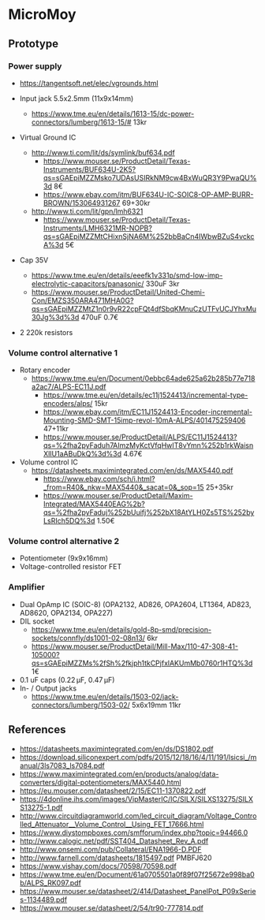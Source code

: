 # MicroMoy

## Prototype
### Power supply
* https://tangentsoft.net/elec/vgrounds.html
* Input jack 5.5x2.5mm (11x9x14mm)
  * https://www.tme.eu/en/details/1613-15/dc-power-connectors/lumberg/1613-15/# 13kr
  
* Virtual Ground IC
  * http://www.ti.com/lit/ds/symlink/buf634.pdf
    * https://www.mouser.se/ProductDetail/Texas-Instruments/BUF634U-2K5?qs=sGAEpiMZZMsko7UDAsUSIRkNM9cw4BxWuQR3Y9PwaQU%3d 8€
    * https://www.ebay.com/itm/BUF634U-IC-SOIC8-OP-AMP-BURR-BROWN/153064931267 69+30kr
  * http://www.ti.com/lit/gpn/lmh6321
    * https://www.mouser.se/ProductDetail/Texas-Instruments/LMH6321MR-NOPB?qs=sGAEpiMZZMtCHixnSjNA6M%252bbBaCn4IWbwBZuS4vckcA%3d 5€
* Cap 35V
  * https://www.tme.eu/en/details/eeefk1v331p/smd-low-imp-electrolytic-capacitors/panasonic/ 330uF 3kr
  * https://www.mouser.se/ProductDetail/United-Chemi-Con/EMZS350ARA471MHA0G?qs=sGAEpiMZZMtZ1n0r9vR22cpFQt4dfSbqKMnuCzUTFvUCJYhxMu30Jg%3d%3d 470uF 0.7€
* 2 220k resistors

### Volume control alternative 1
* Rotary encoder
  * https://www.tme.eu/en/Document/0ebbc64ade625a62b285b77e718a2ac7/ALPS-EC11J.pdf
    * https://www.tme.eu/en/details/ec11j1524413/incremental-type-encoders/alps/ 15kr
    * https://www.ebay.com/itm/EC11J1524413-Encoder-incremental-Mounting-SMD-SMT-15imp-revol-10mA-ALPS/401475259406 47+11kr
    * https://www.mouser.se/ProductDetail/ALPS/EC11J1524413?qs=%2fha2pyFaduh7AImzMyKctVfqHwIT8vYmn%252b1rkWaisnXlIU1aABuDkQ%3d%3d 4.67€
* Volume control IC
  * https://datasheets.maximintegrated.com/en/ds/MAX5440.pdf
    * https://www.ebay.com/sch/i.html?_from=R40&_nkw=MAX5440&_sacat=0&_sop=15 25+35kr
    * https://www.mouser.se/ProductDetail/Maxim-Integrated/MAX5440EAG%2b?qs=%2fha2pyFaduj%252bUuifj%252bX18AtYLH0Zs5TS%252byLsRIch5DQ%3d 1.50€

### Volume control alternative 2
* Potentiometer (9x9x16mm)
* Voltage-controlled resistor FET

### Amplifier
* Dual OpAmp IC (SOIC-8) (OPA2132, AD826, OPA2604, LT1364, AD823, AD8620, OPA2134, OPA227)
* DIL socket
  * https://www.tme.eu/en/details/gold-8p-smd/precision-sockets/connfly/ds1001-02-08n13/ 6kr
  * https://www.mouser.se/ProductDetail/Mill-Max/110-47-308-41-105000?qs=sGAEpiMZZMs%2fSh%2fkjph1tkCPjfxlAKUmMb0760r1HTQ%3d 1€
* 0.1 uF caps (0.22 µF, 0.47 µF)
* In- / Output jacks
  * https://www.tme.eu/en/details/1503-02/jack-connectors/lumberg/1503-02/ 5x6x19mm 11kr
  

## References

* https://datasheets.maximintegrated.com/en/ds/DS1802.pdf
* https://download.siliconexpert.com/pdfs/2015/12/18/16/4/11/191/lsicsi_/manual/3ls7083_ls7084.pdf
* https://www.maximintegrated.com/en/products/analog/data-converters/digital-potentiometers/MAX5440.html
* https://eu.mouser.com/datasheet/2/15/EC11-1370822.pdf
* https://4donline.ihs.com/images/VipMasterIC/IC/SILX/SILXS13275/SILXS13275-1.pdf
* http://www.circuitdiagramworld.com/led_circuit_diagram/Voltage_Controlled_Attenuator__Volume_Control__Using_FET_17666.html
* https://www.diystompboxes.com/smfforum/index.php?topic=94466.0
* http://www.calogic.net/pdf/SST404_Datasheet_Rev_A.pdf
* http://www.onsemi.com/pub/Collateral/ENA1966-D.PDF
* http://www.farnell.com/datasheets/1815497.pdf PMBFJ620
* https://www.vishay.com/docs/70598/70598.pdf
* https://www.tme.eu/en/Document/61a0705501a0f89f07f25672e998ba0b/ALPS_RK097.pdf
* https://www.mouser.se/datasheet/2/414/Datasheet_PanelPot_P09xSeries-1134489.pdf
* https://www.mouser.se/datasheet/2/54/tr90-777814.pdf
